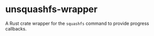 # unsquashfs-wrapper

A Rust crate wrapper for the `squashfs` command to provide progress callbacks.

